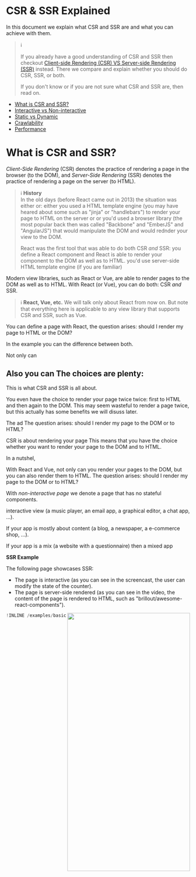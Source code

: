 # CSR & SSR Explained

In this document we explain what CSR and SSR are and what you can achieve with them.

> :information_source:
>
> If you already have a good understanding of CSR and SSR then checkout
> [Client-side Rendering (CSR) VS Server-side Rendering (SSR)](/docs/csr-vs-ssr.md)
> instead. There we compare and explain whether you should do CSR, SSR, or both.
>
> If you don't know or if you are not sure what CSR and SSR are, then read on.

- [What is CSR and SSR?]()
- [Interactive vs Non-interactive]()
- [Static vs Dynamic]()
- [Crawlability]()
- [Performance]()

# What is CSR and SSR?
*Client-Side Rendering* (CSR) denotes the practice of rendering a page in the browser (to the DOM),
and *Server-Side Rendering* (SSR) denotes the practice of rendering a page on the server (to HTML).

> :information_source:
> **History**
> <br/>
> In the old days (before React came out in 2013)
> the situation was either or:
> either you used a HTML template engine (you may have heared about some such as "jinja" or "handlebars")
> to render your page to HTML on the server or
> or you'd used a browser library (the most popular back then was called "Backbone" and "EmberJS" and "AngularJS") that would manipulate the DOM and would rednder your view to the DOM.
>
> React was the first tool that was able to do both CSR *and* SSR:
> you define a React component and React is able to render your component to the DOM as well as to HTML.
> you'd use server-side HTML template engine (if you are familiar)

Modern view libraries, such as React or Vue, are able to render pages to the DOM as well as to HTML. With React (or Vue), you can do both: CSR *and* SSR.

> :information_source: **React, Vue, etc.**
> We will talk only about React from now on. But note that everything here is applicable to any view library that supports CSR and SSR, such as Vue.

You can define a page with React, the question arises: should I render my page to HTML or the DOM?

In the example you can the difference between both.

Not only can 

Also you can
The choices are plenty:
- 

This is what CSR and SSR is all about.


You even have the choice to render your page twice twice:
first to HTML and then again to the DOM. This may seem wasteful to render a page twice,
but this actually has some benefits we will disuss later.

The ad
The question arises: should I render my page to the DOM or to HTML?

CSR is about rendering your page 
This means that you have the choice whether you want to render your page to the DOM and to HTML.








In a nutshel,

With React and Vue, not only can you render your pages to the DOM, but you can also render them to HTML.
The question arises: should I render my page to the DOM or to HTML?

With *non-interactive page* we denote a page that has no stateful components.












interactive view
(a music player, an email app, a graphical editor, a chat app, ...).

If your app is mostly about content
(a blog, a newspaper, a e-commerce shop, ...).

If your app is a mix
(a website with a questionnaire)
then a mixed app












**SSR Example**

The following page showcases SSR:
- The page is interactive (as you can see in the screencast, the user can modify the state of the counter).
- The page is server-side rendered (as you can see in the video, the content of the page is rendered to HTML, such as "brillout/awesome-react-components").

<img align="right" src="https://github.com/reframejs/ssr-coin/raw/master/docs/ssr-coin_example_video.gif" width=336 height=706 style="max-width:100%;"/>

~~~js
!INLINE /examples/basics/pages/repos/repos.page.js
~~~

